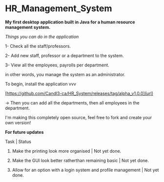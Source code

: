 # HR_Management_System

**My first desktop application built in Java for a human resource management system.**

*Things you can do in the application*

1- Check all the staff/professors.

2- Add new staff, professor or a department to the system.

3- View all the employees, payrolls per department.



in other words, you manage the system as an administrator.

To begin, install the application vvv

[https://github.com/Candl3-ca/HR_System/releases/tag/alpha_v1.0.0](url)

-> Then you can add all the departments, then all employees in the department.


I'm making this completely open source, feel free to fork and create your own version!




**For future updates**

Task | Status

1) Make the printing look more organised | Not yet done.

2) Make the GUI look better ratherthan remaining basic | Not yet done.   

3) Allow for an option with a login system and profile management | Not yet done.
